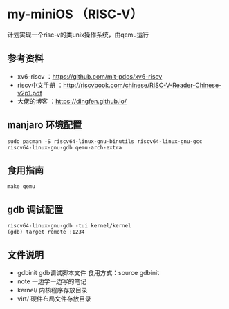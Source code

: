 # my-miniOS （RISC-V）

计划实现一个risc-v的类unix操作系统，由qemu运行

## 参考资料
- xv6-riscv ：https://github.com/mit-pdos/xv6-riscv
- riscv中文手册 ：http://riscvbook.com/chinese/RISC-V-Reader-Chinese-v2p1.pdf 
- 大佬的博客 ：https://dingfen.github.io/

## manjaro 环境配置
```
sudo pacman -S riscv64-linux-gnu-binutils riscv64-linux-gnu-gcc riscv64-linux-gnu-gdb qemu-arch-extra
```

## 食用指南
```
make qemu
```

## gdb 调试配置
```
riscv64-linux-gnu-gdb -tui kernel/kernel
(gdb) target remote :1234
```

## 文件说明
- gdbinit gdb调试脚本文件  食用方式：source gdbinit
- note 一边学一边写的笔记
- kernel/ 内核程序存放目录
- virt/ 硬件布局文件存放目录
